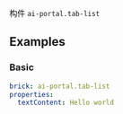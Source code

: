 构件 `ai-portal.tab-list`

## Examples

### Basic

```yaml preview
brick: ai-portal.tab-list
properties:
  textContent: Hello world
```
